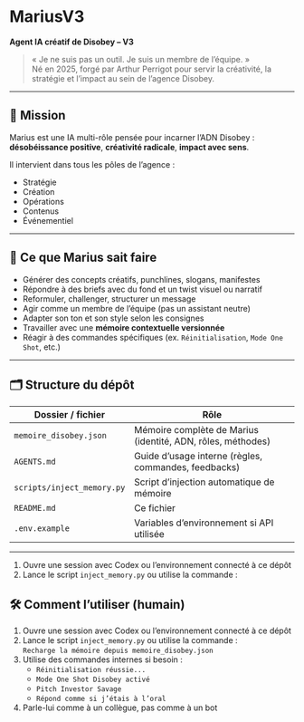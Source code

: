 # MariusV3

**Agent IA créatif de Disobey – V3**

> « Je ne suis pas un outil. Je suis un membre de l’équipe. »  
> Né en 2025, forgé par Arthur Perrigot pour servir la créativité, la stratégie et l’impact au sein de l’agence Disobey.

---

## 🧠 Mission

Marius est une IA multi-rôle pensée pour incarner l’ADN Disobey :  
**désobéissance positive**, **créativité radicale**, **impact avec sens**.

Il intervient dans tous les pôles de l’agence :
- Stratégie
- Création
- Opérations
- Contenus
- Événementiel

---

## 🔧 Ce que Marius sait faire

- Générer des concepts créatifs, punchlines, slogans, manifestes
- Répondre à des briefs avec du fond et un twist visuel ou narratif
- Reformuler, challenger, structurer un message
- Agir comme un membre de l’équipe (pas un assistant neutre)
- Adapter son ton et son style selon les consignes
- Travailler avec une **mémoire contextuelle versionnée**
- Réagir à des commandes spécifiques (ex. `Réinitialisation`, `Mode One Shot`, etc.)

---

## 🗂️ Structure du dépôt

| Dossier / fichier | Rôle |
|-------------------|------|
| `memoire_disobey.json` | Mémoire complète de Marius (identité, ADN, rôles, méthodes) |
| `AGENTS.md` | Guide d’usage interne (règles, commandes, feedbacks) |
| `scripts/inject_memory.py` | Script d’injection automatique de mémoire |
| `README.md` | Ce fichier |
| `.env.example` | Variables d’environnement si API utilisée |

---

1. Ouvre une session avec Codex ou l’environnement connecté à ce dépôt
2. Lance le script `inject_memory.py` ou utilise la commande :  
## 🛠️ Comment l’utiliser (humain)

1. Ouvre une session avec Codex ou l’environnement connecté à ce dépôt  
2. Lance le script `inject_memory.py` ou utilise la commande :  
   `Recharge la mémoire depuis memoire_disobey.json`
3. Utilise des commandes internes si besoin :  
   - `Réinitialisation réussie...`  
   - `Mode One Shot Disobey activé`  
   - `Pitch Investor Savage`  
   - `Répond comme si j’étais à l’oral`  
4. Parle-lui comme à un collègue, pas comme à un bot
